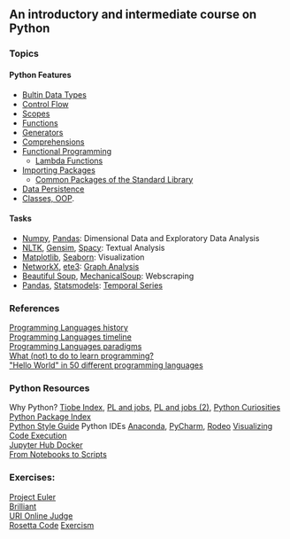 ## An introductory and intermediate course on Python  

### Topics  

#### Python Features
+ [Bultin Data Types](https://docs.python.org/3/library/stdtypes.html)   
+ [Control Flow](https://docs.python.org/3/tutorial/controlflow.html)  
+ [Scopes](https://www.geeksforgeeks.org/namespaces-and-scope-in-python/)  
+ [Functions](https://www.w3schools.com/python/python_functions.asp)  
+ [Generators](https://www.programiz.com/python-programming/generator)    
+ [Comprehensions](https://python-3-patterns-idioms-test.readthedocs.io/en/latest/Comprehensions.html)  
+ [Functional Programming](https://docs.python.org/3/howto/functional.html)    
    + [Lambda Functions](https://docs.python.org/3/howto/functional.html#small-functions-and-the-lambda-expression)    
+ [Importing Packages](https://realpython.com/python-modules-packages/)  
    + [Common Packages of the Standard Library](https://docs.python.org/3/library/)  
+ [Data Persistence](https://docs.python.org/3/library/persistence.html)  
+ [Classes, OOP](https://www.analyticsvidhya.com/blog/2020/08/object-oriented-programming/).  

#### Tasks
+ [Numpy](https://numpy.org/), [Pandas](https://pandas.pydata.org/): Dimensional Data and Exploratory Data Analysis
+ [NLTK](https://www.nltk.org/), [Gensim](https://radimrehurek.com/gensim/), [Spacy](https://spacy.io/): Textual Analysis  
+ [Matplotlib](https://matplotlib.org/), [Seaborn](https://seaborn.pydata.org/): Visualization  
+ [NetworkX](https://networkx.github.io/), [ete3](http://etetoolkit.org/): [Graph Analysis](https://www.analyticsvidhya.com/blog/2018/04/introduction-to-graph-theory-network-analysis-python-codes/)  
+ [Beautiful Soup](https://www.crummy.com/software/BeautifulSoup/bs4/doc/), [MechanicalSoup](https://mechanicalsoup.readthedocs.io/en/stable/): Webscraping  
+ [Pandas](https://pandas.pydata.org/), [Statsmodels](https://www.statsmodels.org/stable/index.html): [Temporal Series](https://www.machinelearningplus.com/time-series/time-series-analysis-python/)      

### References

[Programming Languages history](https://en.wikipedia.org/wiki/History_of_programming_languages)  
[Programming Languages timeline](https://en.wikipedia.org/wiki/Timeline_of_programming_languages)  
[Programming Languages paradigms](https://en.m.wikipedia.org/wiki/Programming_paradigm)  
[What (not) to do to learn programming?](https://medium.freecodecamp.org/learn-to-code-the-hard-way-65dece5b0005)  
["Hello World" in 50 different programming languages](https://medium.com/javarevisited/70-years-of-hello-world-with-50-programming-languages-2400de893a97)

### Python Resources

Why Python?  [Tiobe Index](https://www.tiobe.com/tiobe-index/), [PL and jobs](https://hackr.io/blog/best-programming-languages-to-learn-2020-jobs-future), [PL and jobs (2)](https://www.computer.org/publications/tech-news/trends/programming-languages-you-should-learn-in-2020), [Python Curiosities](https://www.edureka.co/blog/python-interesting-facts-you-need-to-know/)  
[Python Package Index](https://pypi.org/)  
[Python Style Guide](https://www.python.org/dev/peps/pep-0008/)
Python IDEs [Anaconda](https://www.anaconda.com/products/individual), [PyCharm](https://www.jetbrains.com/pycharm/), [Rodeo](https://rodeo.yhat.com/) 
[Visualizing Code Execution](http://www.pythontutor.com/)  
[Jupyter Hub Docker](https://hub.docker.com/r/jupyterhub/jupyterhub/)  
[From Notebooks to Scripts](https://towardsdatascience.com/5-reasons-why-you-should-switch-from-jupyter-notebook-to-scripts-cb3535ba9c95)  

### Exercises:

[Project Euler](https://projecteuler.net/)  
[Brilliant](http://brilliant.org/)  
[URI Online Judge](https://www.urionlinejudge.com.br/judge/en/login)  
[Rosetta Code](http://www.rosettacode.org)
[Exercism](https://exercism.io)

